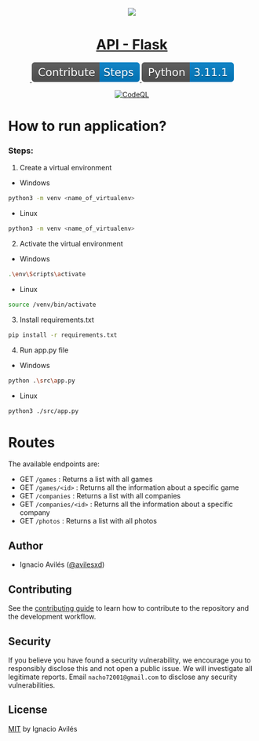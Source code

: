 <p align="center">
  <a href="https://github.com/avilesxd/api-flask">
    <picture>
      <source media="(prefers-color-scheme: dark)" srcset="src\static\favicon.ico">
      <img src="src\static\favicon.ico" height="128">
    </picture>
    <h1 align="center">API - Flask</h1>
  </a>
</p>

<p align="center">
  <a aria-label="License" href="src\static\license.svg">
    <img alt="" src="https://img.shields.io/badge/License-MIT-blue">
  </a>
  <a aria-label="Contribute" href="https://github.com/avilesxd/api-flask/blob/main/CONTRIBUTING.md">
    <img src="src\static\contribute.svg" alt="contribute svg logo"></img>
  </a>
  <a aria-label="python-version" href="https://www.python.org/">
    <img src="src\static\python.svg" alt="python svg logo"></img>
  </a>
</p>

<div align="center">

[![CodeQL](https://github.com/avilesxd/api-flask/actions/workflows/github-code-scanning/codeql/badge.svg)](https://github.com/avilesxd/api-flask/actions/workflows/github-code-scanning/codeql)

</div>

# How to run application?

### Steps:

1. Create a virtual environment

- Windows

```bash
python3 -m venv <name_of_virtualenv>
```

- Linux

```bash
python3 -m venv <name_of_virtualenv>
```

2. Activate the virtual environment

- Windows

```bash
.\env\Scripts\activate
```

- Linux

```bash
source /venv/bin/activate
```

3. Install requirements.txt

```bash
pip install -r requirements.txt
```

4. Run app.py file

- Windows

```bash
python .\src\app.py
```

- Linux

```bash
python3 ./src/app.py
```

# Routes

The available endpoints are:

- GET `/games` : Returns a list with all games
- GET `/games/<id>` : Returns all the information about a specific game
- GET `/companies` : Returns a list with all companies
- GET `/companies/<id>` : Returns all the information about a specific company
- GET `/photos` : Returns a list with all photos

## Author

- Ignacio Avilés ([@avilesxd](https://www.instagram.com/avilesxd/))

## Contributing

See the [contributing guide](https://github.com/avilesxd/api-flask/blob/main/CONTRIBUTING.md) to learn how to contribute to the repository and the development workflow.

## Security

If you believe you have found a security vulnerability, we encourage you to responsibly disclose this and not open a public issue. We will investigate all legitimate reports. Email `nacho72001@gmail.com` to disclose any security vulnerabilities.

## License

[MIT](https://github.com/avilesxd/api-flask/blob/main/LICENSE) by Ignacio Avilés
